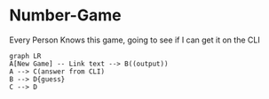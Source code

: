 # Number-Game
Every Person Knows this game, going to see if I can get it on the CLI
```mermaid
graph LR
A[New Game] -- Link text --> B((output))
A --> C(answer from CLI)
B --> D{guess}
C --> D
